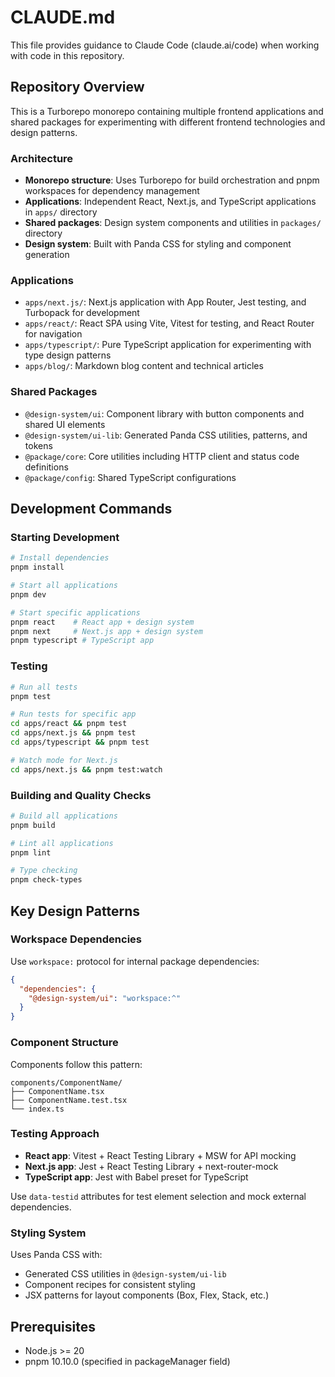 # CLAUDE.md

This file provides guidance to Claude Code (claude.ai/code) when working with code in this repository.

## Repository Overview

This is a Turborepo monorepo containing multiple frontend applications and shared packages for experimenting with different frontend technologies and design patterns.

### Architecture

- **Monorepo structure**: Uses Turborepo for build orchestration and pnpm workspaces for dependency management
- **Applications**: Independent React, Next.js, and TypeScript applications in `apps/` directory
- **Shared packages**: Design system components and utilities in `packages/` directory
- **Design system**: Built with Panda CSS for styling and component generation

### Applications

- `apps/next.js/`: Next.js application with App Router, Jest testing, and Turbopack for development
- `apps/react/`: React SPA using Vite, Vitest for testing, and React Router for navigation
- `apps/typescript/`: Pure TypeScript application for experimenting with type design patterns
- `apps/blog/`: Markdown blog content and technical articles

### Shared Packages

- `@design-system/ui`: Component library with button components and shared UI elements
- `@design-system/ui-lib`: Generated Panda CSS utilities, patterns, and tokens
- `@package/core`: Core utilities including HTTP client and status code definitions
- `@package/config`: Shared TypeScript configurations

## Development Commands

### Starting Development

```bash
# Install dependencies
pnpm install

# Start all applications
pnpm dev

# Start specific applications
pnpm react    # React app + design system
pnpm next     # Next.js app + design system  
pnpm typescript # TypeScript app
```

### Testing

```bash
# Run all tests
pnpm test

# Run tests for specific app
cd apps/react && pnpm test
cd apps/next.js && pnpm test
cd apps/typescript && pnpm test

# Watch mode for Next.js
cd apps/next.js && pnpm test:watch
```

### Building and Quality Checks

```bash
# Build all applications
pnpm build

# Lint all applications
pnpm lint

# Type checking
pnpm check-types
```

## Key Design Patterns

### Workspace Dependencies

Use `workspace:` protocol for internal package dependencies:
```json
{
  "dependencies": {
    "@design-system/ui": "workspace:^"
  }
}
```

### Component Structure

Components follow this pattern:
```
components/ComponentName/
├── ComponentName.tsx
├── ComponentName.test.tsx
└── index.ts
```

### Testing Approach

- **React app**: Vitest + React Testing Library + MSW for API mocking
- **Next.js app**: Jest + React Testing Library + next-router-mock
- **TypeScript app**: Jest with Babel preset for TypeScript

Use `data-testid` attributes for test element selection and mock external dependencies.

### Styling System

Uses Panda CSS with:
- Generated CSS utilities in `@design-system/ui-lib`
- Component recipes for consistent styling
- JSX patterns for layout components (Box, Flex, Stack, etc.)

## Prerequisites

- Node.js >= 20
- pnpm 10.10.0 (specified in packageManager field)